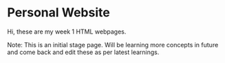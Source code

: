 # Personal Website

Hi, these are my week 1 HTML webpages.

Note: This is an initial stage page. Will be learning more concepts in future and come back and edit these as per latest learnings.
